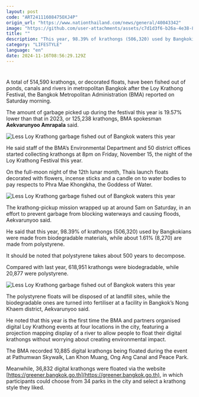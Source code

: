 ```yaml
---
layout: post
code: "ART24111608475OXJ4P"
origin_url: "https://www.nationthailand.com/news/general/40043342"
image: "https://github.com/user-attachments/assets/c7d1d3f6-b26a-4e38-8c85-ed98e0a3478c"
title: ""
description: "This year, 98.39% of krathongs (506,320) used by Bangkokians were made from biodegradable materials"
category: "LIFESTYLE"
language: "en"
date: 2024-11-16T08:56:29.129Z
---
```


# 









A total of 514,590 krathongs, or decorated floats, have been fished out of ponds, canals and rivers in metropolitan Bangkok after the Loy Krathong Festival, the Bangkok Metropolitan Administration (BMA) reported on Saturday morning.

The amount of garbage picked up during the festival this year is 19.57% lower than that in 2023, or 125,238 krathongs, BMA spokesman **Aekvarunyoo Amrapala** said.

  ![Less Loy Krathong garbage fished out of Bangkok waters this year](https://github.com/user-attachments/assets/aa00f059-b6ae-40a2-b52c-66cc3a62d511)

He said staff of the BMA’s Environmental Department and 50 district offices started collecting krathongs at 8pm on Friday, November 15, the night of the Loy Krathong Festival this year.

On the full-moon night of the 12th lunar month, Thais launch floats decorated with flowers, incense sticks and a candle on to water bodies to pay respects to Phra Mae Khongkha, the Goddess of Water.

  ![Less Loy Krathong garbage fished out of Bangkok waters this year](https://github.com/user-attachments/assets/05062252-6fd7-47ce-b151-86f02432640d)

The krathong-pickup mission wrapped up at around 5am on Saturday, in an effort to prevent garbage from blocking waterways and causing floods, Aekvarunyoo said.

He said that this year, 98.39% of krathongs (506,320) used by Bangkokians were made from biodegradable materials, while about 1.61% (8,270) are made from polystyrene.

It should be noted that polystyrene takes about 500 years to decompose.

Compared with last year, 618,951 krathongs were biodegradable, while 20,877 were polystyrene.

  ![Less Loy Krathong garbage fished out of Bangkok waters this year](https://github.com/user-attachments/assets/b604acdc-cdd0-481e-8d92-5a4fbf3dc97e)

The polystyrene floats will be disposed of at landfill sites, while the biodegradable ones are turned into fertiliser at a facility in Bangkok’s Nong Khaem district, Aekvarunyoo said.

He noted that this year is the first time the BMA and partners organised digital Loy Krathong events at four locations in the city, featuring a projection mapping display of a river to allow people to float their digital krathongs without worrying about creating environmental impact.

The BMA recorded 10,885 digital krathongs being floated during the event at Pathumwan Skywalk, Lan Khon Muang, Ong Ang Canal and Peace Park.

Meanwhile, 36,832 digital krathongs were floated via the website [https://greener.bangkok.go.th](https://greener.bangkok.go.th), in which participants could choose from 34 parks in the city and select a krathong style they liked.